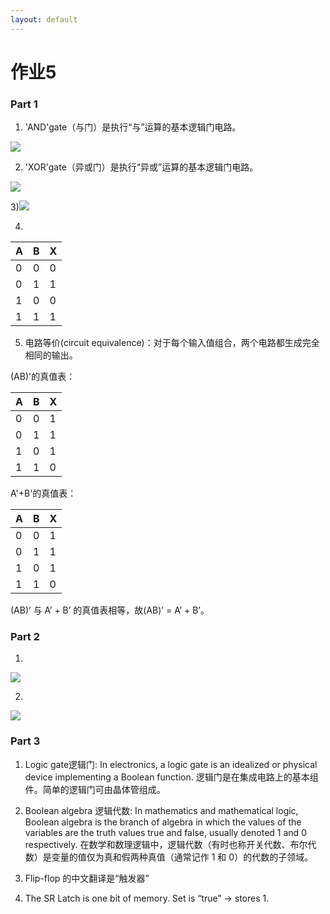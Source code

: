 ```yaml
---
layout: default
---
```


# 作业5

### Part 1


1) 'AND'gate（与门）是执行“与”运算的基本逻辑门电路。

![](https://github.com/tanmlan/swi-homework/blob/gh-pages/images/hw05p1q1.jpg?raw=true)


2) 'XOR'gate（异或门）是执行“异或”运算的基本逻辑门电路。

![](https://github.com/tanmlan/swi-homework/blob/gh-pages/images/hw05p1q2.jpg?raw=true)


3)![](https://github.com/tanmlan/swi-homework/blob/gh-pages/images/hw05p1q3.jpg?raw=true)


4)

|       A       |       B       |       X       |
|:--------------|:--------------|:--------------|
|       0       |       0       |       0       |
|       0       |       1       |       1       |
|       1       |       0       |       0       |
|       1       |       1       |       1       |


5) 电路等价(circuit equivalence)：对于每个输入值组合，两个电路都生成完全相同的输出。

(AB)'的真值表：

|       A       |       B       |       X       |
|:--------------|:--------------|:--------------|
|       0       |       0       |       1       |
|       0       |       1       |       1       |
|       1       |       0       |       1       |
|       1       |       1       |       0       |

A'+B'的真值表：

|       A       |       B       |       X       |
|:--------------|:--------------|:--------------|
|       0       |       0       |       1       |
|       0       |       1       |       1       |
|       1       |       0       |       1       |
|       1       |       1       |       0       |

(AB)’ 与 A’ + B’ 的真值表相等，故(AB)’ = A’ + B’。



### Part 2


1)
![](https://github.com/tanmlan/swi-homework/blob/gh-pages/images/hw05p2q1.jpg?raw=true)


2)
![](https://github.com/tanmlan/swi-homework/blob/gh-pages/images/hw05p2q2.jpg?raw=true)




### Part 3


1)	Logic gate逻辑门: In electronics, a logic gate is an idealized or physical device implementing a Boolean function. 逻辑门是在集成电路上的基本组件。简单的逻辑门可由晶体管组成。


2)	Boolean algebra 逻辑代数: In mathematics and mathematical logic, Boolean algebra is the branch of algebra in which the values of the variables are the truth values true and false, usually denoted 1 and 0 respectively. 在数学和数理逻辑中，逻辑代数（有时也称开关代数、布尔代数）是变量的值仅为真和假两种真值（通常记作 1 和 0）的代数的子领域。



1)	Flip-flop 的中文翻译是“触发器”

2)	The SR Latch is one bit of memory. Set is “true” -> stores 1.
